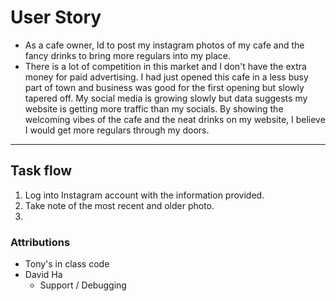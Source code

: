 # User Story
- As a cafe owner, Id to post my instagram photos of my cafe and the fancy drinks to bring more regulars into my place.
- There is a lot of competition in this market and I don't have the extra money for paid advertising. I had just opened this cafe in a less busy part of town and business was good for the first opening but slowly tapered off. My social media is growing slowly but data suggests my website is getting more traffic than my socials. By showing the welcoming vibes of the cafe and the neat drinks on my website, I believe I would get more regulars through my doors.
---
## Task flow 
1. Log into Instagram account with the information provided.
2. Take  note of the most recent and older photo.
3. 
### Attributions
- Tony's in class code
- David Ha
  - Support / Debugging